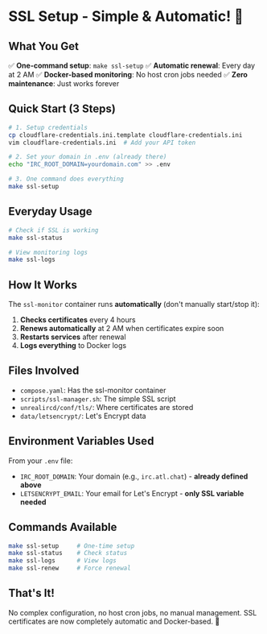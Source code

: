 # SSL Setup - Simple & Automatic! 🎉

## What You Get

✅ **One-command setup**: `make ssl-setup`
✅ **Automatic renewal**: Every day at 2 AM
✅ **Docker-based monitoring**: No host cron jobs needed
✅ **Zero maintenance**: Just works forever

## Quick Start (3 Steps)

```bash
# 1. Setup credentials
cp cloudflare-credentials.ini.template cloudflare-credentials.ini
vim cloudflare-credentials.ini  # Add your API token

# 2. Set your domain in .env (already there)
echo "IRC_ROOT_DOMAIN=yourdomain.com" >> .env

# 3. One command does everything
make ssl-setup
```

## Everyday Usage

```bash
# Check if SSL is working
make ssl-status

# View monitoring logs
make ssl-logs
```

## How It Works

The `ssl-monitor` container runs **automatically** (don't manually start/stop it):

1. **Checks certificates** every 4 hours
2. **Renews automatically** at 2 AM when certificates expire soon
3. **Restarts services** after renewal
4. **Logs everything** to Docker logs

## Files Involved

- `compose.yaml`: Has the ssl-monitor container
- `scripts/ssl-manager.sh`: The simple SSL script
- `unrealircd/conf/tls/`: Where certificates are stored
- `data/letsencrypt/`: Let's Encrypt data

## Environment Variables Used

From your `.env` file:
- `IRC_ROOT_DOMAIN`: Your domain (e.g., `irc.atl.chat`) - **already defined above**
- `LETSENCRYPT_EMAIL`: Your email for Let's Encrypt - **only SSL variable needed**

## Commands Available

```bash
make ssl-setup     # One-time setup
make ssl-status    # Check status
make ssl-logs      # View logs
make ssl-renew     # Force renewal
```

## That's It!

No complex configuration, no host cron jobs, no manual management.
SSL certificates are now completely automatic and Docker-based. 🚀
